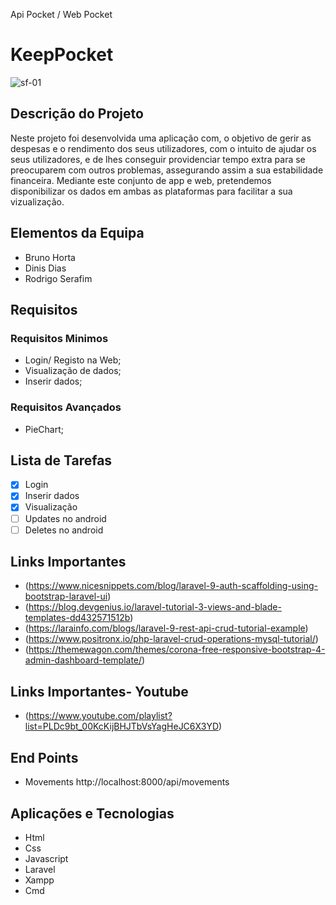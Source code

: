 Api Pocket / Web Pocket
# KeepPocket
![sf-01](https://user-images.githubusercontent.com/101331020/176289400-f1c3c31a-c329-4352-a8d7-1e63f2943ba6.png)


## Descrição do Projeto
Neste projeto foi desenvolvida uma aplicação com, o objetivo de gerir as despesas e o rendimento dos seus utilizadores, com o intuito de ajudar os seus utilizadores, e de lhes conseguir providenciar tempo extra para se preocuparem com outros problemas, assegurando assim a sua estabilidade financeira. Mediante este conjunto de app e web, pretendemos disponibilizar os dados em ambas as plataformas para facilitar a sua vizualização. 

## Elementos da Equipa
* Bruno Horta
* Dinis Dias
* Rodrigo Serafim

## Requisitos
### Requisitos Minimos
* Login/ Registo na Web;
* Visualização de dados;
* Inserir dados;


### Requisitos Avançados
* PieChart;


## Lista de Tarefas
- [x] Login
- [x] Inserir dados
- [x] Visualização
- [ ] Updates no android
- [ ] Deletes no android

## Links Importantes
* (https://www.nicesnippets.com/blog/laravel-9-auth-scaffolding-using-bootstrap-laravel-ui)
* (https://blog.devgenius.io/laravel-tutorial-3-views-and-blade-templates-dd432571512b)
* (https://larainfo.com/blogs/laravel-9-rest-api-crud-tutorial-example)
* (https://www.positronx.io/php-laravel-crud-operations-mysql-tutorial/)
* (https://themewagon.com/themes/corona-free-responsive-bootstrap-4-admin-dashboard-template/)


## Links Importantes- Youtube
* (https://www.youtube.com/playlist?list=PLDc9bt_00KcKijBHJTbVsYagHeJC6X3YD)

## End Points
* Movements
http://localhost:8000/api/movements

## Aplicações e Tecnologias
* Html
* Css
* Javascript
* Laravel
* Xampp
* Cmd
